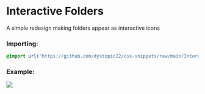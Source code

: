 # Interactive Folders
A simple redesign making folders appear as interactive icons

### Importing:
```css
@import url("https://github.com/dystopic22/css-snippets/raw/main/InteractiveFolders/import.css");
```

### Example:
![](https://github.com/dystopic22/css-snippets/blob/main/InteractiveFolders/snippet.gif)
